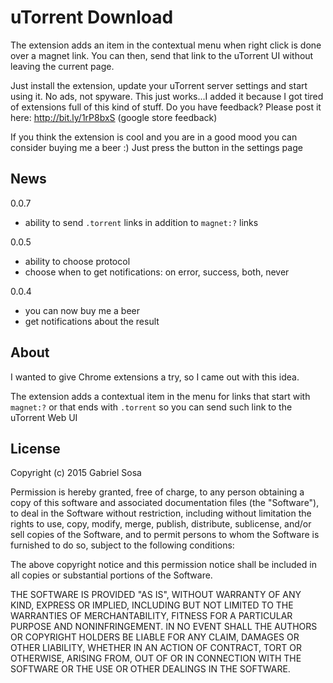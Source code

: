 # uTorrent Download


The extension adds an item in the contextual menu when right click is done over a magnet link. You can then, send that link to the uTorrent UI without leaving the current page.

Just install the extension, update your uTorrent server settings and start using it.
No ads, not spyware. This just works...I added it because I got tired of extensions full of this kind of stuff.
Do you have feedback? Please post it here: http://bit.ly/1rP8bxS (google store feedback)

If you think the extension is cool and you are in a good mood you can consider buying me a beer :) Just press the button in the settings page

## News

0.0.7
  - ability to send ```.torrent``` links in addition to ```magnet:?``` links

0.0.5
  - ability to choose protocol
  - choose when to get notifications: on error, success, both, never

0.0.4
  - you can now buy me a beer
  - get notifications about the result

## About


I wanted to give Chrome extensions a try, so I came out with this idea.

The extension adds a contextual item in the menu for links that start with ```magnet:?``` or that ends with ```.torrent``` so you can send such link to the uTorrent Web UI




## License

Copyright (c) 2015 Gabriel Sosa

Permission is hereby granted, free of charge, to any person obtaining a copy of this software and associated documentation files (the "Software"), to deal in the Software without restriction, including without limitation the rights to use, copy, modify, merge, publish, distribute, sublicense, and/or sell copies of the Software, and to permit persons to whom the Software is furnished to do so, subject to the following conditions:

The above copyright notice and this permission notice shall be included in all copies or substantial portions of the Software.

THE SOFTWARE IS PROVIDED "AS IS", WITHOUT WARRANTY OF ANY KIND, EXPRESS OR IMPLIED, INCLUDING BUT NOT LIMITED TO THE WARRANTIES OF MERCHANTABILITY, FITNESS FOR A PARTICULAR PURPOSE AND NONINFRINGEMENT. IN NO EVENT SHALL THE AUTHORS OR COPYRIGHT HOLDERS BE LIABLE FOR ANY CLAIM, DAMAGES OR OTHER LIABILITY, WHETHER IN AN ACTION OF CONTRACT, TORT OR OTHERWISE, ARISING FROM, OUT OF OR IN CONNECTION WITH THE SOFTWARE OR THE USE OR OTHER DEALINGS IN THE SOFTWARE. 
